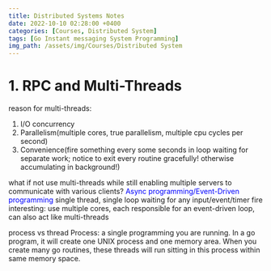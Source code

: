 ```yaml
---
title: Distributed Systems Notes
date: 2022-10-10 02:28:00 +0400
categories: [Courses, Distributed System]
tags: [Go Instant messaging System Programming]
img_path: /assets/img/Courses/Distributed System
---
```


# 1. RPC and Multi-Threads
reason for multi-threads:
1. I/O concurrency
2. Parallelism(multiple cores, true parallelism, multiple cpu cycles per second)
3. Convenience(fire something every some seconds in loop waiting for separate work; notice to exit every routine gracefully! otherwise accumulating in background!)

what if not use multi-threads while still enabling multiple servers to communicate with various clients?
<font color=Blue>Async programming/Event-Driven programming</font>
single thread, single loop waiting for any input/event/timer fire
interesting: use multiple cores, each responsible for an event-driven loop, can also act like multi-threads

process vs thread
Process: a single programming you are running. In a go program, it will create one UNIX process and one memory area. When you create many go routines, these threads will run sitting in this process within same memory space.
